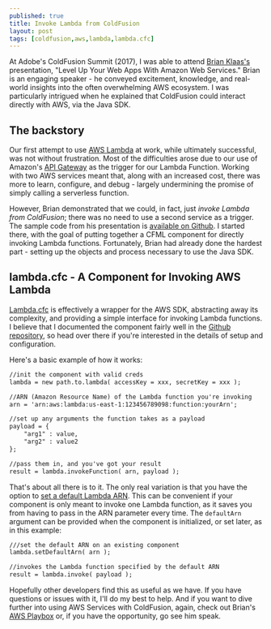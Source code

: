 ```yaml
---
published: true
title: Invoke Lambda from ColdFusion
layout: post
tags: [coldfusion,aws,lambda,lambda.cfc]
---
```

At Adobe's ColdFusion Summit (2017), I was able to attend [Brian Klaas's](https://github.com/brianklaas) presentation, "Level Up Your Web Apps With Amazon Web Services." Brian is an engaging speaker - he conveyed excitement, knowledge, and real-world insights into the often overwhelming AWS ecosystem. I was particularly intrigued when he explained that ColdFusion could interact directly with AWS, via the Java SDK. 
<!--more-->

## The backstory

Our first attempt to use [AWS Lambda](https://aws.amazon.com/lambda/) at work, while ultimately successful, was not without frustration. Most of the difficulties arose due to our use of Amazon's [API Gateway](https://aws.amazon.com/api-gateway/) as the trigger for our Lambda Function. Working with two AWS services meant that, along with an increased cost, there was more to learn, configure, and debug - largely undermining the promise of simply calling a serverless function. 

However, Brian demonstrated that we could, in fact, just *invoke Lambda from ColdFusion*; there was no need to use a second service as a trigger. The sample code from his presentation is [available on Github](https://github.com/brianklaas/awsPlaybox). I started there, with the goal of putting together a CFML component for directly invoking Lambda functions. Fortunately, Brian had already done the hardest part - setting up the objects and process necessary to use the Java SDK. 

## lambda.cfc - A Component for Invoking AWS Lambda

[Lambda.cfc](https://github.com/mjclemente/lambda.cfc) is effectively a wrapper for the AWS SDK, abstracting away its complexity, and providing a simple interface for invoking Lambda functions. I believe that I documented the component fairly well in the [Github repository](https://github.com/mjclemente/lambda.cfc), so head over there if you're interested in the details of setup and configuration. 

Here's a basic example of how it works:

```cfc
//init the component with valid creds
lambda = new path.to.lambda( accessKey = xxx, secretKey = xxx );

//ARN (Amazon Resource Name) of the Lambda function you're invoking
arn = 'arn:aws:lambda:us-east-1:123456789098:function:yourArn';

//set up any arguments the function takes as a payload
payload = {
	"arg1" : value,
	"arg2" : value2
};

//pass them in, and you've got your result
result = lambda.invokeFunction( arn, payload );
```

That's about all there is to it. The only real variation is that you have the option to [set a default Lambda ARN](https://github.com/mjclemente/lambda.cfc#setting-a-default-lambda-function). This can be convenient if your component is only meant to invoke one Lambda function, as it saves you from having to pass in the ARN parameter every time. The `defaultArn` argument can be provided when the component is initialized, or set later, as in this example:

```cfc
///set the default ARN on an existing component
lambda.setDefaultArn( arn );

//invokes the Lambda function specified by the default ARN
result = lambda.invoke( payload );
```

Hopefully other developers find this as useful as we have. If you have questions or issues with it, I'll do my best to help. And if you want to dive further into using AWS Services with ColdFusion, again, check out Brian's [AWS Playbox](https://github.com/brianklaas/awsPlaybox) or, if you have the opportunity, go see him speak.
